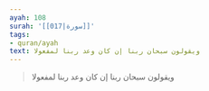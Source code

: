 ```yaml
---
ayah: 108
surah: '[[017|سورة]]'
tags:
- quran/ayah
text: ويقولون سبحان ربنا إن كان وعد ربنا لمفعولا
---
```

> ويقولون سبحان ربنا إن كان وعد ربنا لمفعولا

